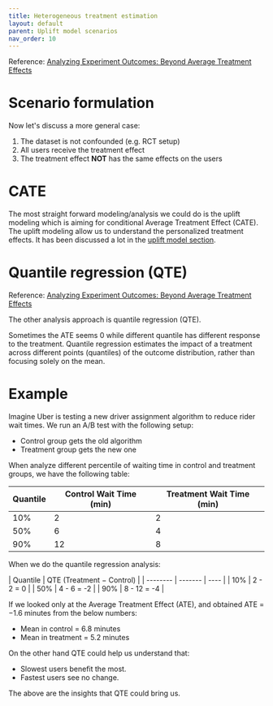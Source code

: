 ```yaml
---
title: Heterogeneous treatment estimation
layout: default
parent: Uplift model scenarios
nav_order: 10
---
```


Reference: [Analyzing Experiment Outcomes: Beyond Average Treatment Effects](https://www.uber.com/blog/analyzing-experiment-outcomes/?uclick_id=ab87d21b-5786-4b35-984f-eef020820c8d)


# Scenario formulation
Now let's discuss a more general case:

1. The dataset is not confounded (e.g. RCT setup)
2. All users receive the treatment effect
3. The treatment effect **NOT** has the same effects on the users

# CATE

The most straight forward modeling/analysis we could do is the uplift modeling which is aiming for conditional Average Treatment Effect (CATE). The uplift modeling allow us to understand the personalized treatment effects. It has been discussed a lot in the [uplift model section](https://allyoushawn.github.io/docs/uplift_model/).

# Quantile regression (QTE)

Reference: [Analyzing Experiment Outcomes: Beyond Average Treatment Effects](https://www.uber.com/blog/analyzing-experiment-outcomes/?uclick_id=ab87d21b-5786-4b35-984f-eef020820c8d)

The other analysis approach is quantile regression (QTE).

Sometimes the ATE seems 0 while different quantile has different response to the treatment. Quantile regression estimates the impact of a treatment across different points (quantiles) of the outcome distribution, rather than focusing solely on the mean.


# Example
Imagine Uber is testing a new driver assignment algorithm to reduce rider wait times. We run an A/B test with the following setup:
- Control group gets the old algorithm
- Treatment group gets the new one

When analyze different percentile of waiting time in control and treatment groups, we have the following table:

| Quantile    | Control Wait Time (min) | Treatment Wait Time (min) |
| -------- | ------- | ---- |
| 10%  | 2    | 2    |
| 50% | 6     |  4  |
| 90%    | 12    |  8  |

When we do the quantile regression analysis:

| Quantile    | QTE (Treatment − Control) |
| -------- | ------- | ---- |
| 10%  | 2  - 2 = 0   |
| 50% | 4 - 6 = -2  |
| 90% |  8 - 12 = -4  |


If we looked only at the Average Treatment Effect (ATE), and obtained ATE = −1.6 minutes from the below numbers:
- Mean in control = 6.8 minutes
- Mean in treatment = 5.2 minutes 



On the other hand QTE could help us understand that:
- Slowest users benefit the most.
- Fastest users see no change.

The above are the insights that QTE could bring us.